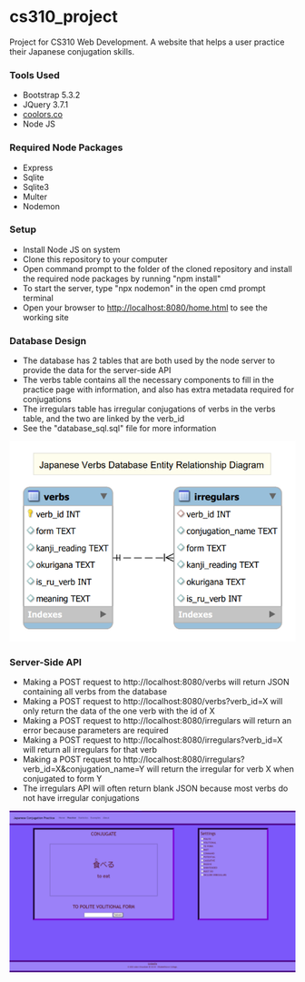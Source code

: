 # cs310_project

Project for CS310 Web Development. A website that helps a user practice their Japanese conjugation skills.

### Tools Used

* Bootstrap 5.3.2
* JQuery 3.7.1
* [coolors.co](https://coolors.co/)
* Node JS

### Required Node Packages

* Express
* Sqlite
* Sqlite3
* Multer
* Nodemon

### Setup

* Install Node JS on system
* Clone this repository to your computer
* Open command prompt to the folder of the cloned repository and install the required node packages by running "npm install"
* To start the server, type "npx nodemon" in the open cmd prompt terminal
* Open your browser to [http://localhost:8080/home.html]([http://localhost:8080/home.html]()) to see the working site

### Database Design

* The database has 2 tables that are both used by the node server to provide the data for the server-side API
* The verbs table contains all the necessary components to fill in the practice page with information, and also has extra metadata required for conjugations
* The irregulars table has irregular conjugations of verbs in the verbs table, and the two are linked by the verb_id
* See the "database_sql.sql" file for more information

![1699669603045](media/DatabaseERD.png "Database Entity Relationship Diagram")

### Server-Side API

* Making a POST request to http://localhost:8080/verbs will return JSON containing all verbs from the database
* Making a POST request to http://localhost:8080/verbs?verb_id=X will only return the data of the one verb with the id of X
* Making a POST request to http://localhost:8080/irregulars will return an error because parameters are required
* Making a POST request to http://localhost:8080/irregulars?verb_id=X will return all irregulars for that verb
* Making a POST request to http://localhost:8080/irregulars?verb_id=X&conjugation_name=Y will return the irregular for verb X when conjugated to form Y
* The irregulars API will often return blank JSON because most verbs do not have irregular conjugations

![Website page layout](media/CS310%20Site%20Layout.png "Website page layout")
